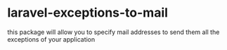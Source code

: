 # laravel-exceptions-to-mail
this package will allow you to specify mail addresses to send them all the exceptions of your application
